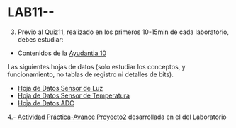 # LAB11--

 
3. Previo al Quiz11, realizado en los primeros 10-15min de cada laboratorio, debes estudiar:

* Contenidos de la [Ayudantia 10]([https://youtu.be/3dn__gzqBcg](https://youtu.be/Ua9ko6uNEl4?si=iUNnNDB3dI0dnRaF))

Las siguientes hojas de datos (solo estudiar los conceptos, y funcionamiento,  no tablas de registro ni detalles de bits). 

* [Hoja de Datos Sensor de Luz](https://github.com/IEE2463-SEP/Documentacion/blob/main/Datasheet_Booster_Light_Sensor.pdf)
* [Hoja de Datos Sensor de Temperatura](https://github.com/IEE2463-SEP/Documentacion/blob/main/Datasheet_Booster_Temperature_Sensor.pdf)
* [Hoja de Datos ADC](https://github.com/IEE2463-SEP/Documentacion/blob/main/Datasheet_ADC_Adapter_Board.pdf)
 

4.- [Actividad Práctica-Avance Proyecto2]() desarrollada en el del Laboratorio 
